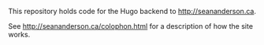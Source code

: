 This repository holds code for the Hugo backend to <http://seananderson.ca>.

See http://seananderson.ca/colophon.html for a description of how the site works.
